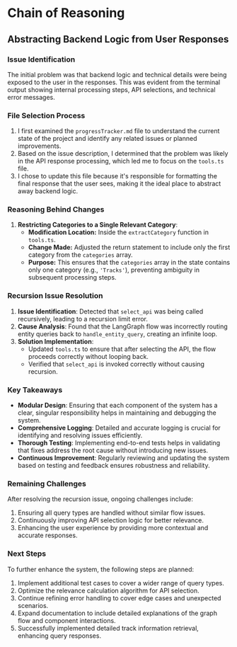 # Chain of Reasoning

## Abstracting Backend Logic from User Responses

### Issue Identification
The initial problem was that backend logic and technical details were being exposed to the user in the responses. This was evident from the terminal output showing internal processing steps, API selections, and technical error messages.

### File Selection Process
1. I first examined the `progressTracker.md` file to understand the current state of the project and identify any related issues or planned improvements.
2. Based on the issue description, I determined that the problem was likely in the API response processing, which led me to focus on the `tools.ts` file.
3. I chose to update this file because it's responsible for formatting the final response that the user sees, making it the ideal place to abstract away backend logic.

### Reasoning Behind Changes
1. **Restricting Categories to a Single Relevant Category**:
   - **Modification Location:** Inside the `extractCategory` function in `tools.ts`.
   - **Change Made:** Adjusted the return statement to include only the first category from the `categories` array.
   - **Purpose:** This ensures that the `categories` array in the state contains only one category (e.g., `'Tracks'`), preventing ambiguity in subsequent processing steps.

### Recursion Issue Resolution
1. **Issue Identification**: Detected that `select_api` was being called recursively, leading to a recursion limit error.
2. **Cause Analysis**: Found that the LangGraph flow was incorrectly routing entity queries back to `handle_entity_query`, creating an infinite loop.
3. **Solution Implementation**:
   - Updated `tools.ts` to ensure that after selecting the API, the flow proceeds correctly without looping back.
   - Verified that `select_api` is invoked correctly without causing recursion.

### Key Takeaways
- **Modular Design**: Ensuring that each component of the system has a clear, singular responsibility helps in maintaining and debugging the system.
- **Comprehensive Logging**: Detailed and accurate logging is crucial for identifying and resolving issues efficiently.
- **Thorough Testing**: Implementing end-to-end tests helps in validating that fixes address the root cause without introducing new issues.
- **Continuous Improvement**: Regularly reviewing and updating the system based on testing and feedback ensures robustness and reliability.

### Remaining Challenges
After resolving the recursion issue, ongoing challenges include:
1. Ensuring all query types are handled without similar flow issues.
2. Continuously improving API selection logic for better relevance.
3. Enhancing the user experience by providing more contextual and accurate responses.

### Next Steps
To further enhance the system, the following steps are planned:
1. Implement additional test cases to cover a wider range of query types.
2. Optimize the relevance calculation algorithm for API selection.
3. Continue refining error handling to cover edge cases and unexpected scenarios.
4. Expand documentation to include detailed explanations of the graph flow and component interactions.
5. Successfully implemented detailed track information retrieval, enhancing query responses.

